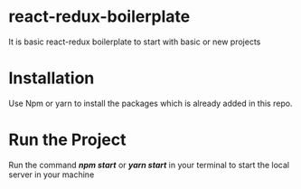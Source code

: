 # react-redux-boilerplate
It is basic react-redux boilerplate to start with basic or new projects

# Installation
  Use Npm or yarn to install the packages which is already added in this repo.

# Run the Project
  Run the command **_npm start_** or **_yarn start_** in your terminal to start the local server in your machine
